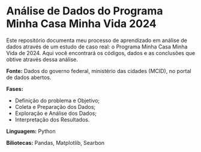 # Análise de Dados do Programa Minha Casa Minha Vida 2024
Este repositório documenta meu processo de aprendizado em análise de dados através de um estudo de caso real: o Programa Minha Casa Minha Vida de 2024. Aqui você encontrará os códigos, dados e as conclusões que obtive através dessa análise.

**Fonte:** Dados do governo federal, ministério das cidades (MCID), no portal de dados abertos.

**Fases:**
- Definição do problema e Objetivo;
- Coleta e Preparação dos Dados;
- Exploração e Análise dos Dados;
- Interpretação dos Resultados.

**Linguagem:** Python

**Biliotecas:** Pandas, Matplotlib, Searbon

